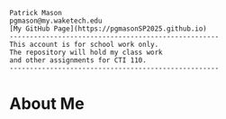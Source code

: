	
	Patrick Mason  
	pgmason@my.waketech.edu  
	[My GitHub Page](https://pgmasonSP2025.github.io)  
	----------------------------------------------------  
	This account is for school work only.  
	The repository will hold my class work  
	and other assignments for CTI 110.    
	----------------------------------------------------

# About Me
